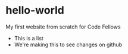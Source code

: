 # hello-world

My first website from scratch for Code Fellows

* This is a list
* We're making this to see changes on github
